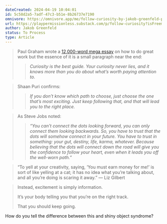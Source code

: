 ```yaml
---
dateCreated: 2024-04-19 10:04:01
id: 5c58d2a5-7adf-47c3-b51e-8b26737e7190
omnivore: https://omnivore.app/me/follow-curiosity-by-jakob-greenfeld-play-permissionless-18ef6abd8bf
url: https://playpermissionless.substack.com/p/follow-curiosity?isFreemail=true&post_id=143738222&publication_id=1308259&r=50n4x&triedRedirect=true
author: Jakob Greenfeld
status: To Process
type: Article
---
```



> Paul Graham wrote a [12,000-word mega essay](https://paulgraham.com/greatwork.html) on how to do great work but the essence of it is a small paragraph near the end:
> 
> > _Curiosity is the best guide. Your curiosity never lies, and it knows more than you do about what’s worth paying attention to._ 


> Shaan Puri confirms:
> 
> > _If you don’t know which path to choose, just choose the one that’s most exciting. Just keep following that, and that will lead you to the right place._ 


> As Steve Jobs noted:
> 
> > _“You can’t connect the dots looking forward, you can only connect them looking backwards. So, you have to trust that the dots will somehow connect in your future. You have to trust in something: your gut, destiny, life, karma, whatever. Because believing that the dots will connect down the road will give you the confidence to follow your heart, even when it leads you off the well-worn path.”_ 


> “To yell at your creativity, saying, ‘You must earn money for me!’ is sort of like yelling at a cat; it has no idea what you’re talking about, and all you’re doing is scaring it away.” — Liz Gilbert 



> Instead, excitement is simply information.
> 
> It’s your body telling you that you’re on the right track.
> 
> That you should keep going. 

How do you tell the difference between this and shiny object syndrome?

